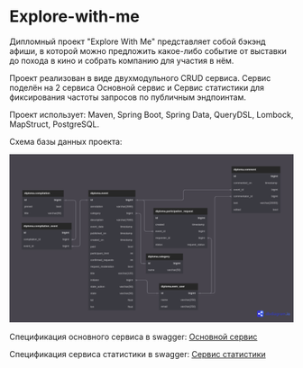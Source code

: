 # Explore-with-me

Дипломный проект "Explore With Me" представляет собой бэкэнд афиши,
в которой можно предложить какое-либо событие от выставки до похода
в кино и собрать компанию для участия в нём.

Проект реализован в виде двухмодульного CRUD сервиса.
Сервис поделён на 2 сервиса Основной сервис и Сервис
статистики для фиксирования частоты запросов по публичным эндпоинтам.

Проект использует: Maven, Spring Boot, Spring Data, QueryDSL, Lombock, MapStruct, PostgreSQL.

Cхема базы данных проекта:

![img.png](img.png)

Спецификация основного сервиса в swagger:
[Основной сервис](https://app.swaggerhub.com/apis/GOODDAYEMAIL/Diploma_Main_Service_V.1/1.0.0)

Спецификация сервиса статистики в swagger:
[Сервис статистики](https://app.swaggerhub.com/apis/GOODDAYEMAIL/Diploma_Stat_Service_V.1/1.0.0)